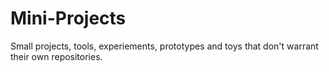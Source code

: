 # Mini-Projects
 Small projects, tools, experiements, prototypes and toys that don't warrant their own repositories.
